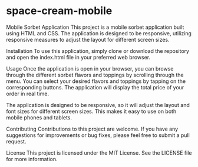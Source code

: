 # space-cream-mobile
Mobile Sorbet Application
This project is a mobile sorbet application built using HTML and CSS. The application is designed to be responsive, utilizing responsive measures to adjust the layout for different screen sizes.

Installation
To use this application, simply clone or download the repository and open the index.html file in your preferred web browser.

Usage
Once the application is open in your browser, you can browse through the different sorbet flavors and toppings by scrolling through the menu. You can select your desired flavors and toppings by tapping on the corresponding buttons. The application will display the total price of your order in real time.

The application is designed to be responsive, so it will adjust the layout and font sizes for different screen sizes. This makes it easy to use on both mobile phones and tablets.

Contributing
Contributions to this project are welcome. If you have any suggestions for improvements or bug fixes, please feel free to submit a pull request.

License
This project is licensed under the MIT License. See the LICENSE file for more information.
